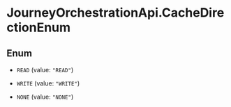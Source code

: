 # JourneyOrchestrationApi.CacheDirectionEnum

## Enum


* `READ` (value: `"READ"`)

* `WRITE` (value: `"WRITE"`)

* `NONE` (value: `"NONE"`)


